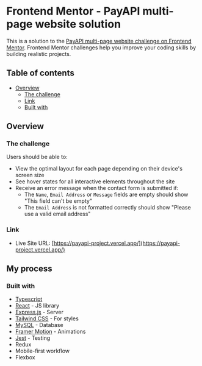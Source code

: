 # Frontend Mentor - PayAPI multi-page website solution

This is a solution to the [PayAPI multi-page website challenge on Frontend Mentor](https://www.frontendmentor.io/challenges/payapi-multipage-website-FDLR1Y11e). Frontend Mentor challenges help you improve your coding skills by building realistic projects.

## Table of contents

- [Overview](#overview)
  - [The challenge](#the-challenge)
  - [Link](#link)
  - [Built with](#built-with)

## Overview

### The challenge

Users should be able to:

- View the optimal layout for each page depending on their device's screen size
- See hover states for all interactive elements throughout the site
- Receive an error message when the contact form is submitted if:
  - The `Name`, `Email Address` or `Message` fields are empty should show "This field can't be empty"
  - The `Email Address` is not formatted correctly should show "Please use a valid email address"

### Link

- Live Site URL: [https://payapi-project.vercel.app/](https://payapi-project.vercel.app/)

## My process

### Built with

- [Typescript](https://www.typescriptlang.org/)
- [React](https://reactjs.org/) - JS library
- [Express.js](https://expressjs.com/) - Server
- [Tailwind CSS](https://tailwindcss.com/) - For styles
- [MySQL](https://www.mysql.com/) - Database
- [Framer Motion](https://www.framer.com/) - Animations
- [Jest](https://jestjs.io/) - Testing
- Redux
- Mobile-first workflow
- Flexbox
